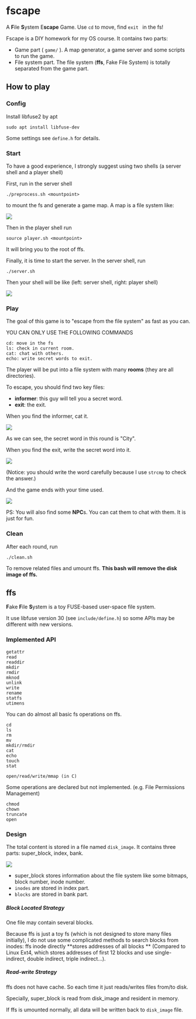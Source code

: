 # fscape 

A **F**ile **S**ystem E**scape** Game. Use `cd` to move, find `exit ` in the fs!

Fscape is a DIY homework for my OS course. It contains two parts:

- Game part ( `game/` ). A map generator, a game server and some scripts to run the game.
- File system part. The file system (**ffs**, Fake File System) is totally separated from the game part.



## How to play

### Config

Install libfuse2 by apt

```
sudo apt install libfuse-dev
```

Some settings see `define.h` for details. 

### Start

To have a good experience, I strongly suggest using two shells (a server shell and a player shell)

First, run in the server shell 

```
./preprocess.sh <mountpoint>
```

to mount the fs and generate a game map. A map is a file system like:

![](asset/tree.png)

Then in the player shell run

```
source player.sh <mountpoint>
```

It will bring you to the root of ffs.

Finally, it is time to start the server. In the server shell, run

```
./server.sh
```

Then your shell will be like (left: server shell, right: player shell)

![](asset/screen.png)

### Play

The goal of this game is to "escape from the file system" as fast as you can.

YOU CAN ONLY USE THE FOLLOWING COMMANDS

```
cd: move in the fs
ls: check in current room.
cat: chat with others.
echo: write secret words to exit.
```

The player will be put into a file system with many **rooms** (they are all directories).

To escape, you should find two key files:

- **informer**: this guy will tell you a secret word.
- **exit**: the exit.

When you find the informer, cat it.

![](asset/informer.png)

As we can see, the secret word in this round is "City".

When you find the exit, write the secret word into it.

![](asset/exit.png)

(Notice: you should write the word carefully because I use `strcmp` to check the answer.)

And the game ends with your time used.

![](asset/end.png)

PS: You will also find some **NPC**s. You can cat them to chat with them. It is just for fun.

### Clean

After each round, run

```
./clean.sh
```

To remove related files and umount ffs. **This bash will remove the disk image of ffs.**

## ffs

**F**ake **F**ile **S**ystem is a toy FUSE-based user-space file system. 

It use libfuse version 30 (see `include/define.h`) so some APIs may be different with new versions.

 ### Implemented API

```
getattr
read
readdir
mkdir
rmdir
mknod
unlink
write
rename
statfs
utimens
```

You can do almost all basic fs operations on ffs.

```
cd
ls
rm 
mv
mkdir/rmdir
cat
echo
touch
stat

open/read/write/mmap (in C)
```

Some operations are declared but not implemented. (e.g. File Permissions Management)

```
chmod
chown
truncate
open
```

### Design

The total content is stored in a file named `disk_image`. It contains three parts: super_block, index, bank.

![](asset/image.png)

- super_block stores information about the file system like some bitmaps, block number, inode number.
- `inodes` are stored in index part.
- `blocks` are stored in bank part.

##### Block Located Strategy

One file may contain several blocks. 

Because ffs is just a toy fs (which is not designed to store many files initially), I do not use some complicated methods to search blocks from inodes: ffs inode directly **stores addresses of all blocks ** (Compared to Linux Ext4, which stores addresses of first 12 blocks and use single-indirect, double indirect, triple indirect...).

##### Read-write Strategy

ffs does not have cache. So each time it just reads/writes files from/to disk.

Specially, super_block is read from disk_image and resident in memory.

If ffs is umounted normally, all data will be written back to `disk_image` file.